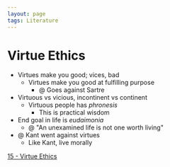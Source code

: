 ```yaml
---
layout: page
tags: Literature 
---
```


# Virtue Ethics

- Virtues make you good; vices, bad
	- Virtues make you good at fulfilling purpose
		- @ Goes against Sartre
- Virtuous vs vicious, incontinent vs continent
	- Virtuous people has *phronesis*
		- This is practical wisdom
- End goal in life is *eudaimonia*
	- @ "An unexamined life is not one worth living"
- @ Kant went against virtues
	- Like Kant, live morally

[15 - Virtue Ethics](../3%20Permanent%20Notes/15%20-%20Virtue%20Ethics.md)